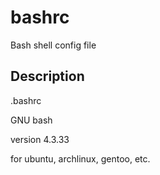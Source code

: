 bashrc
====

Bash shell config file

## Description
.bashrc

GNU bash

version 4.3.33

for ubuntu, archlinux, gentoo, etc.
